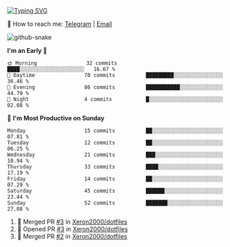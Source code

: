 [![Typing SVG](https://readme-typing-svg.demolab.com?font=Fira+Code&pause=1000&width=435&lines=%F0%9F%91%8B+Hi%2C+I'm+Xeron)](https://git.io/typing-svg)

📮️ How to reach me: [Telegram](https://t.me/Xeron23) | [Email](mailto:cw48565@gmail.com)

<picture>
  <source media="(prefers-color-scheme: dark)" srcset="https://github.com/Xeron2000/Xeron2000/blob/output/github-contribution-grid-snake-dark.svg" />
  <source media="(prefers-color-scheme: light)" srcset="https://github.com/Xeron2000/Xeron2000/blob/output/github-contribution-grid-snake.svg" />
  <img alt="github-snake" src="github-snake.svg" />
</picture>

<!--START_SECTION:waka-->
**I'm an Early 🐤** 

```text
🌞 Morning                32 commits          ████░░░░░░░░░░░░░░░░░░░░░   16.67 % 
🌆 Daytime                70 commits          █████████░░░░░░░░░░░░░░░░   36.46 % 
🌃 Evening                86 commits          ███████████░░░░░░░░░░░░░░   44.79 % 
🌙 Night                  4 commits           █░░░░░░░░░░░░░░░░░░░░░░░░   02.08 % 
```
📅 **I'm Most Productive on Sunday** 

```text
Monday                   15 commits          ██░░░░░░░░░░░░░░░░░░░░░░░   07.81 % 
Tuesday                  12 commits          ██░░░░░░░░░░░░░░░░░░░░░░░   06.25 % 
Wednesday                21 commits          ███░░░░░░░░░░░░░░░░░░░░░░   10.94 % 
Thursday                 33 commits          ████░░░░░░░░░░░░░░░░░░░░░   17.19 % 
Friday                   14 commits          ██░░░░░░░░░░░░░░░░░░░░░░░   07.29 % 
Saturday                 45 commits          ██████░░░░░░░░░░░░░░░░░░░   23.44 % 
Sunday                   52 commits          ███████░░░░░░░░░░░░░░░░░░   27.08 % 
```



<!--END_SECTION:waka-->

<!--START_SECTION:activity-->
1. 🎉 Merged PR [#3](https://github.com/Xeron2000/dotfiles/pull/3) in [Xeron2000/dotfiles](https://github.com/Xeron2000/dotfiles)
2. 💪 Opened PR [#3](https://github.com/Xeron2000/dotfiles/pull/3) in [Xeron2000/dotfiles](https://github.com/Xeron2000/dotfiles)
3. 🎉 Merged PR [#2](https://github.com/Xeron2000/dotfiles/pull/2) in [Xeron2000/dotfiles](https://github.com/Xeron2000/dotfiles)
<!--END_SECTION:activity-->
